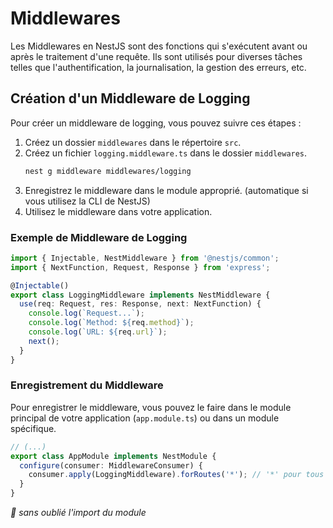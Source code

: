 # Middlewares

Les Middlewares en NestJS sont des fonctions qui s'exécutent avant ou après le traitement d'une requête. Ils sont
utilisés pour diverses tâches telles que l'authentification, la journalisation, la gestion des erreurs, etc.

## Création d'un Middleware de Logging

Pour créer un middleware de logging, vous pouvez suivre ces étapes :

1. Créez un dossier `middlewares` dans le répertoire `src`.
2. Créez un fichier `logging.middleware.ts` dans le dossier `middlewares`.
    ```bash
    nest g middleware middlewares/logging
    ```
4. Enregistrez le middleware dans le module approprié. (automatique si vous utilisez la CLI de NestJS)
5. Utilisez le middleware dans votre application.

### Exemple de Middleware de Logging

```typescript
import { Injectable, NestMiddleware } from '@nestjs/common';
import { NextFunction, Request, Response } from 'express';

@Injectable()
export class LoggingMiddleware implements NestMiddleware {
  use(req: Request, res: Response, next: NextFunction) {
    console.log(`Request...`);
    console.log(`Method: ${req.method}`);
    console.log(`URL: ${req.url}`);
    next();
  }
}
```

### Enregistrement du Middleware

Pour enregistrer le middleware, vous pouvez le faire dans le module principal de votre application (`app.module.ts`) ou
dans un module spécifique.

```typescript
// (...)
export class AppModule implements NestModule {
  configure(consumer: MiddlewareConsumer) {
    consumer.apply(LoggingMiddleware).forRoutes('*'); // '*' pour tous les routes, ou ['route1', 'route2']
  }
}
```

*🔎 sans oublié l'import du module*